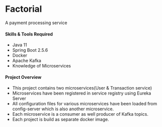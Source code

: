 # Factorial
A payment processing service

#### Skills & Tools Required
* Java 11
* Spring Boot 2.5.6
* Docker
* Apache Kafka
* Knowledge of Microservices

#### Project Overview
* This project contains two microservices(User & Transaction service)
* Microservices have been registered in service registry using Eureka Server
* All configuration files for various microservices have been loaded from config-server which is also another microservice.
* Each microservice is a consumer as well producer of Kafka topics.
* Each project is build as separate docker image.

